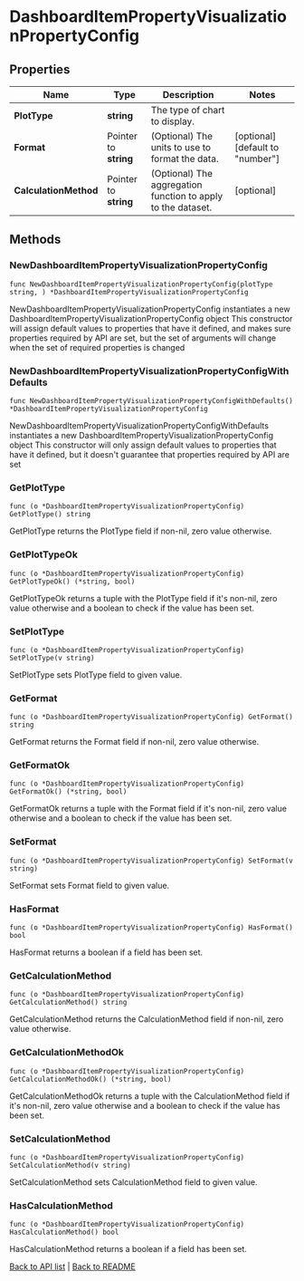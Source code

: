 # DashboardItemPropertyVisualizationPropertyConfig

## Properties

Name | Type | Description | Notes
------------ | ------------- | ------------- | -------------
**PlotType** | **string** | The type of chart to display.  | 
**Format** | Pointer to **string** | (Optional) The units to use to format the data.  | [optional] [default to "number"]
**CalculationMethod** | Pointer to **string** | (Optional) The aggregation function to apply to the dataset.  | [optional] 

## Methods

### NewDashboardItemPropertyVisualizationPropertyConfig

`func NewDashboardItemPropertyVisualizationPropertyConfig(plotType string, ) *DashboardItemPropertyVisualizationPropertyConfig`

NewDashboardItemPropertyVisualizationPropertyConfig instantiates a new DashboardItemPropertyVisualizationPropertyConfig object
This constructor will assign default values to properties that have it defined,
and makes sure properties required by API are set, but the set of arguments
will change when the set of required properties is changed

### NewDashboardItemPropertyVisualizationPropertyConfigWithDefaults

`func NewDashboardItemPropertyVisualizationPropertyConfigWithDefaults() *DashboardItemPropertyVisualizationPropertyConfig`

NewDashboardItemPropertyVisualizationPropertyConfigWithDefaults instantiates a new DashboardItemPropertyVisualizationPropertyConfig object
This constructor will only assign default values to properties that have it defined,
but it doesn't guarantee that properties required by API are set

### GetPlotType

`func (o *DashboardItemPropertyVisualizationPropertyConfig) GetPlotType() string`

GetPlotType returns the PlotType field if non-nil, zero value otherwise.

### GetPlotTypeOk

`func (o *DashboardItemPropertyVisualizationPropertyConfig) GetPlotTypeOk() (*string, bool)`

GetPlotTypeOk returns a tuple with the PlotType field if it's non-nil, zero value otherwise
and a boolean to check if the value has been set.

### SetPlotType

`func (o *DashboardItemPropertyVisualizationPropertyConfig) SetPlotType(v string)`

SetPlotType sets PlotType field to given value.


### GetFormat

`func (o *DashboardItemPropertyVisualizationPropertyConfig) GetFormat() string`

GetFormat returns the Format field if non-nil, zero value otherwise.

### GetFormatOk

`func (o *DashboardItemPropertyVisualizationPropertyConfig) GetFormatOk() (*string, bool)`

GetFormatOk returns a tuple with the Format field if it's non-nil, zero value otherwise
and a boolean to check if the value has been set.

### SetFormat

`func (o *DashboardItemPropertyVisualizationPropertyConfig) SetFormat(v string)`

SetFormat sets Format field to given value.

### HasFormat

`func (o *DashboardItemPropertyVisualizationPropertyConfig) HasFormat() bool`

HasFormat returns a boolean if a field has been set.

### GetCalculationMethod

`func (o *DashboardItemPropertyVisualizationPropertyConfig) GetCalculationMethod() string`

GetCalculationMethod returns the CalculationMethod field if non-nil, zero value otherwise.

### GetCalculationMethodOk

`func (o *DashboardItemPropertyVisualizationPropertyConfig) GetCalculationMethodOk() (*string, bool)`

GetCalculationMethodOk returns a tuple with the CalculationMethod field if it's non-nil, zero value otherwise
and a boolean to check if the value has been set.

### SetCalculationMethod

`func (o *DashboardItemPropertyVisualizationPropertyConfig) SetCalculationMethod(v string)`

SetCalculationMethod sets CalculationMethod field to given value.

### HasCalculationMethod

`func (o *DashboardItemPropertyVisualizationPropertyConfig) HasCalculationMethod() bool`

HasCalculationMethod returns a boolean if a field has been set.


[Back to API list](../README.md#documentation-for-api-endpoints) | [Back to README](../README.md)


